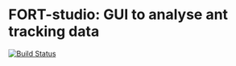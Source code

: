 # FORT-studio: GUI to analyse ant tracking data

[![Build Status](https://travis-ci.com/formicidae-tracker/studio.svg?branch=master)](https://travis-ci.com/formicidae-tracker/studio)
